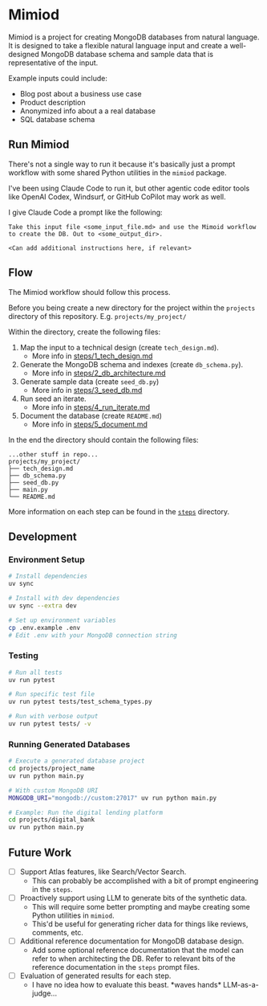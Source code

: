 # Mimiod

Mimiod is a project for creating MongoDB databases from natural language. It is designed to take a flexible natural language input and create a well-designed MongoDB database schema and sample data that is representative of the input.

Example inputs could include:
- Blog post about a business use case
- Product description
- Anonymized info about a a real database
- SQL database schema

## Run Mimiod

There's not a single way to run it because it's basically just a prompt workflow with some shared Python utilities in the `mimiod` package. 

I've been using Claude Code to run it, but other agentic code editor tools like OpenAI Codex, Windsurf, or GitHub CoPilot may work as well.

I give Claude Code a prompt like the following:

```
Take this input file <some_input_file.md> and use the Mimoid workflow to create the DB. Out to <some_output_dir>.

<Can add additional instructions here, if relevant>
```
## Flow 

The Mimiod workflow should follow this process.

Before you being create a new directory for the project within the `projects` directory of this repository. E.g. `projects/my_project/`

Within the directory, create the following files:

1. Map the input to a technical design (create `tech_design.md`).
   - More info in [steps/1_tech_design.md](./steps/1_tech_design.md)
2. Generate the MongoDB schema and indexes (create `db_schema.py`). 
   - More info in [steps/2_db_architecture.md](./steps/2_db_architecture.md)
3. Generate sample data (create `seed_db.py`)
   - More info in [steps/3_seed_db.md](./steps/3_seed_db.md)
4. Run seed an iterate.
   - More info in [steps/4_run_iterate.md](./steps/4_run_iterate.md)
5. Document the database (create `README.md`)
   - More info in [steps/5_document.md](./steps/5_document.md)

In the end the directory should contain the following files:

```
...other stuff in repo...
projects/my_project/
├── tech_design.md
├── db_schema.py
├── seed_db.py
├── main.py
└── README.md
```

More information on each step can be found in the [`steps`](steps) directory.

## Development

### Environment Setup
```bash
# Install dependencies
uv sync

# Install with dev dependencies  
uv sync --extra dev

# Set up environment variables
cp .env.example .env
# Edit .env with your MongoDB connection string
```

### Testing
```bash
# Run all tests
uv run pytest

# Run specific test file
uv run pytest tests/test_schema_types.py

# Run with verbose output
uv run pytest tests/ -v
```

### Running Generated Databases
```bash
# Execute a generated database project
cd projects/project_name
uv run python main.py

# With custom MongoDB URI
MONGODB_URI="mongodb://custom:27017" uv run python main.py

# Example: Run the digital lending platform
cd projects/digital_bank
uv run python main.py
```

## Future Work

- [ ] Support Atlas features, like Search/Vector Search.
  - This can probably be accomplished with a bit of prompt engineering in the `steps`.
- [ ] Proactively support using LLM to generate bits of the synthetic data.
  - This will require some better prompting and maybe creating some Python utilities in `mimiod`. 
  - This'd be useful for generating richer data for things like reviews, comments, etc.
- [ ] Additional reference documentation for MongoDB database design.
  - Add some optional reference documentation that the model can refer to when architecting the DB. Refer to relevant bits of the reference documentation in the `steps` prompt files. 
- [ ] Evaluation of generated results for each step.
  - I have no idea how to evaluate this beast. \*waves hands\* LLM-as-a-judge...